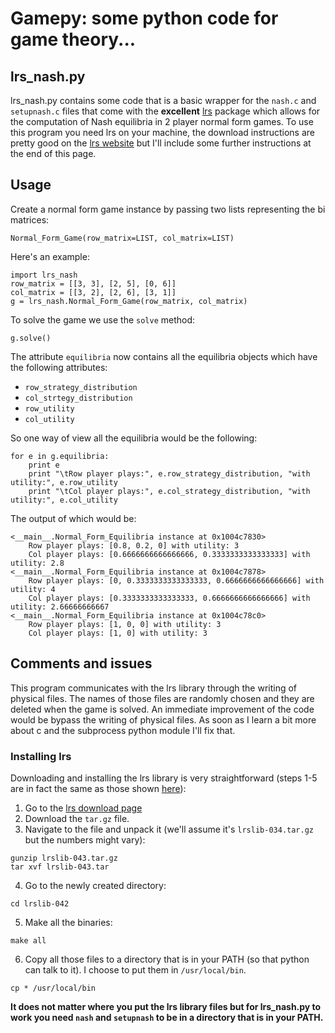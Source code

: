 # Gamepy: some python code for game theory...

## lrs_nash.py

lrs_nash.py contains some code that is a basic wrapper for the `nash.c` and `setupnash.c` files that come with the **excellent** [lrs](http://cgm.cs.mcgill.ca/~avis/C/lrs.html) package which allows for the computation of Nash equilibria in 2 player normal form games. To use this program you need lrs on your machine, the download instructions are pretty good on the [lrs website](http://cgm.cs.mcgill.ca/~avis/C/lrs.html) but I'll include some further instructions at the end of this page.

## Usage

Create a normal form game instance by passing two lists representing the bi matrices:


~~~~{.python}
Normal_Form_Game(row_matrix=LIST, col_matrix=LIST)
~~~~

Here's an example:

~~~~{.python}
import lrs_nash
row_matrix = [[3, 3], [2, 5], [0, 6]]
col_matrix = [[3, 2], [2, 6], [3, 1]]
g = lrs_nash.Normal_Form_Game(row_matrix, col_matrix)
~~~~

To solve the game we use the `solve` method:

~~~~{.python}
g.solve()
~~~~

The attribute `equilibria` now contains all the equilibria objects which have the following attributes:

- `row_strategy_distribution`
- `col_strtegy_distribution`
- `row_utility`
- `col_utility`

So one way of view all the equilibria would be the following:

~~~~{.python}
for e in g.equilibria:
    print e
    print "\tRow player plays:", e.row_strategy_distribution, "with utility:", e.row_utility
    print "\tCol player plays:", e.col_strategy_distribution, "with utility:", e.col_utility
~~~~

The output of which would be:

~~~~{.python}
<__main__.Normal_Form_Equilibria instance at 0x1004c7830>
    Row player plays: [0.8, 0.2, 0] with utility: 3
    Col player plays: [0.6666666666666666, 0.3333333333333333] with utility: 2.8
<__main__.Normal_Form_Equilibria instance at 0x1004c7878>
    Row player plays: [0, 0.3333333333333333, 0.6666666666666666] with utility: 4
    Col player plays: [0.3333333333333333, 0.6666666666666666] with utility: 2.66666666667
<__main__.Normal_Form_Equilibria instance at 0x1004c78c0>
    Row player plays: [1, 0, 0] with utility: 3
    Col player plays: [1, 0] with utility: 3
~~~~

## Comments and issues

This program communicates with the lrs library through the writing of physical files. The names of those files are randomly chosen and they are deleted when the game is solved. An immediate improvement of the code would be bypass the writing of physical files. As soon as I learn a bit more about c and the subprocess python module I'll fix that.

### Installing lrs

Downloading and installing the lrs library is very straightforward (steps 1-5 are in fact the same as those shown [here](http://cgm.cs.mcgill.ca/~avis/C/lrslib/USERGUIDE.html#Installation%20Section)):

1. Go to the [lrs download page](http://cgm.cs.mcgill.ca/~avis/C/lrslib/)
2. Download the `tar.gz` file.
3. Navigate to the file and unpack it (we'll assume it's `lrslib-034.tar.gz` but the numbers might vary):

~~~~{.bash}
gunzip lrslib-043.tar.gz
tar xvf lrslib-043.tar
~~~~

4. Go to the newly created directory:

~~~~{.bash}
cd lrslib-042
~~~~

5. Make all the binaries:

~~~~{.bash}
make all
~~~~

6. Copy all those files to a directory that is in your PATH (so that python can talk to it). I choose to put them in `/usr/local/bin`.

~~~~{.bash}
cp * /usr/local/bin
~~~~

**It does not matter where you put the lrs library files but for lrs_nash.py to work you need `nash` and `setupnash` to be in a directory that is in your PATH.**
